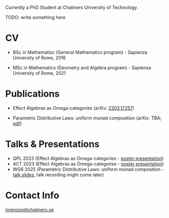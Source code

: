 Currently a PhD Student at Chalmers University of Technology.

TODO: write something here

# CV

- BSc in Mathematisc (General Mathematics program) - Sapienza University of Rome, 2016

- MSc in Mathematics (Geometry and Algebra program) - Sapienza University of Rome, 2021

# Publications

- Effect Algebras as Omega-categories (arXiv: [2303.17257](https://arxiv.org/abs/2303.17257))

- Parametric Distributive Laws: uniform monad composition (arXiv: TBA; [pdf]())

# Talks & Presentations

- QPL 2023 (Effect Algebras as Omega-categories - [poster presentation](https://qpl2023.github.io/accepted/))
- ACT 2023 (Effect Algebras as Omega-categories - [poster presentation](https://act2023.github.io/papers.html))
- WG6 2025 (Parametric Distributive Laws: uniform monad composition - [talk slides](https://europroofnet.github.io/_pages/WG6/Genova/talks/perticone.pdf), talk recording might come later)

# Contact Info

[lorenzop@chalmers.se](mailto:lorenzop@chalmers.se)

<!--
**LorenzoPerticone/LorenzoPerticone** is a ✨ _special_ ✨ repository because its `README.md` (this file) appears on your GitHub profile.

Here are some ideas to get you started:

- 🔭 I’m currently working on ...
- 🌱 I’m currently learning ...
- 👯 I’m looking to collaborate on ...
- 🤔 I’m looking for help with ...
- 💬 Ask me about ...
- 📫 How to reach me: ...
- 😄 Pronouns: ...
- ⚡ Fun fact: ...
-->
